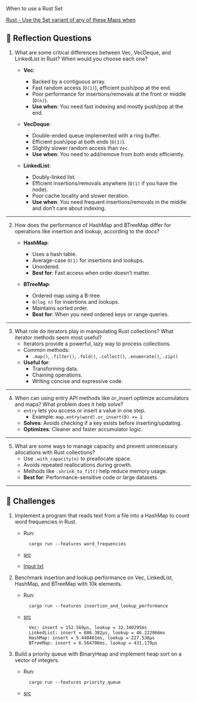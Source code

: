 When to use a Rust Set

[Rust - Use the Set variant of any of these Maps when](https://doc.rust-lang.org/std/collections/index.html#use-the-set-variant-of-any-of-these-maps-when)

## 🧠 **Reflection Questions**

1. What are some critical differences between Vec, VecDeque, and LinkedList in Rust? When would you choose each one?
    - **Vec**:
        - Backed by a contiguous array.
        - Fast random access (`O(1)`), efficient push/pop at the end.
        - Poor performance for insertions/removals at the front or middle (`O(n)`).
        - **Use when**: You need fast indexing and mostly push/pop at the end.

    - **VecDeque**:
        - Double-ended queue implemented with a ring buffer.
        - Efficient push/pop at both ends (`O(1)`).
        - Slightly slower random access than `Vec`.
        - **Use when**: You need to add/remove from both ends efficiently.

    - **LinkedList**:
        - Doubly-linked list.
        - Efficient insertions/removals anywhere (`O(1)` if you have the node).
        - Poor cache locality and slower iteration.
        - **Use when**: You need frequent insertions/removals in the middle and don’t care about indexing.

---

2. How does the performance of HashMap and BTreeMap differ for operations like insertion and lookup, according to the docs?
    - **HashMap**:
        - Uses a hash table.
        - Average-case `O(1)` for insertions and lookups.
        - Unordered.
        - **Best for**: Fast access when order doesn’t matter.

    - **BTreeMap**:
        - Ordered map using a B-tree.
        - `O(log n)` for insertions and lookups.
        - Maintains sorted order.
        - **Best for**: When you need ordered keys or range queries.

---

3. What role do iterators play in manipulating Rust collections? What iterator methods seem most useful?
    - Iterators provide a powerful, lazy way to process collections.
    - Common methods:
        - `.map()`, `.filter()`, `.fold()`, `.collect()`, `.enumerate()`, `.zip()`
    - **Useful for**:
        - Transforming data.
        - Chaining operations.
        - Writing concise and expressive code.

---

4. When can using entry API methods like or_insert optimize accumulators and maps? What problem does it help solve?
    - `entry` lets you access or insert a value in one step.
        - Example: `map.entry(word).or_insert(0) += 1`
    - **Solves**: Avoids checking if a key exists before inserting/updating.
    - **Optimizes**: Cleaner and faster accumulator logic.

---

5. What are some ways to manage capacity and prevent unnecessary allocations with Rust collections?
    - Use `.with_capacity(n)` to preallocate space.
    - Avoids repeated reallocations during growth.
    - Methods like `.shrink_to_fit()` help reduce memory usage.
    - **Best for**: Performance-sensitive code or large datasets.

---

## 🧪 **Challenges**

1. Implement a program that reads text from a file into a HashMap to count word frequencies in Rust.
    * Run:

            cargo run --features word_frequencies
    
    * [src](src/word_frequencies.rs)
    * [Input txt](src/word_frequencies.txt)

2. Benchmark insertion and lookup performance on Vec, LinkedList, HashMap, and BTreeMap with 10k elements.
    * Run:

            cargo run --features insertion_and_lookup_performance
    
    * [src](src/insertion_and_lookup_performance.rs)

            Vec: insert = 152.569µs, lookup = 32.340295ms
            LinkedList: insert = 686.382µs, lookup = 46.222866ms
            HashMap: insert = 5.448461ms, lookup = 227.538µs
            BTreeMap: insert = 6.564706ms, lookup = 431.179µs

3. Build a priority queue with BinaryHeap and implement heap sort on a vector of integers.
    * Run:

            cargo run --features priority_queue
    
    * [src](src/priority_queue.rs)